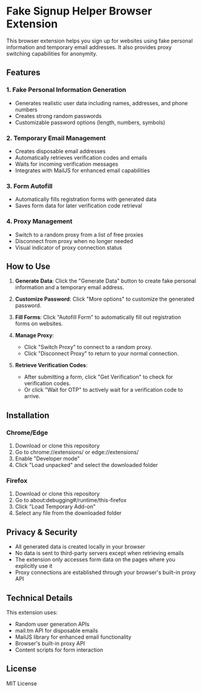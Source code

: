 # Fake Signup Helper Browser Extension

This browser extension helps you sign up for websites using fake personal information and temporary email addresses. It also provides proxy switching capabilities for anonymity.

## Features

### 1. Fake Personal Information Generation
- Generates realistic user data including names, addresses, and phone numbers
- Creates strong random passwords
- Customizable password options (length, numbers, symbols)

### 2. Temporary Email Management
- Creates disposable email addresses
- Automatically retrieves verification codes and emails
- Waits for incoming verification messages
- Integrates with MailJS for enhanced email capabilities

### 3. Form Autofill
- Automatically fills registration forms with generated data
- Saves form data for later verification code retrieval

### 4. Proxy Management
- Switch to a random proxy from a list of free proxies
- Disconnect from proxy when no longer needed
- Visual indicator of proxy connection status

## How to Use

1. **Generate Data**: Click the "Generate Data" button to create fake personal information and a temporary email address.

2. **Customize Password**: Click "More options" to customize the generated password.

3. **Fill Forms**: Click "Autofill Form" to automatically fill out registration forms on websites.

4. **Manage Proxy**:
   - Click "Switch Proxy" to connect to a random proxy.
   - Click "Disconnect Proxy" to return to your normal connection.

5. **Retrieve Verification Codes**:
   - After submitting a form, click "Get Verification" to check for verification codes.
   - Or click "Wait for OTP" to actively wait for a verification code to arrive.

## Installation

### Chrome/Edge
1. Download or clone this repository
2. Go to chrome://extensions/ or edge://extensions/
3. Enable "Developer mode"
4. Click "Load unpacked" and select the downloaded folder

### Firefox
1. Download or clone this repository
2. Go to about:debugging#/runtime/this-firefox
3. Click "Load Temporary Add-on"
4. Select any file from the downloaded folder

## Privacy & Security

- All generated data is created locally in your browser
- No data is sent to third-party servers except when retrieving emails
- The extension only accesses form data on the pages where you explicitly use it
- Proxy connections are established through your browser's built-in proxy API

## Technical Details

This extension uses:
- Random user generation APIs
- mail.tm API for disposable emails
- MailJS library for enhanced email functionality
- Browser's built-in proxy API
- Content scripts for form interaction

## License

MIT License 